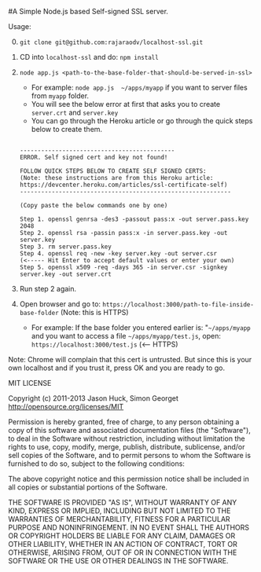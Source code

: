 #A Simple Node.js based Self-signed SSL server.

Usage: 

0. `git clone git@github.com:rajaraodv/localhost-ssl.git`
1. CD into `localhost-ssl` and do: `npm install`
2. `node app.js <path-to-the-base-folder-that-should-be-served-in-ssl>`
	
	- For example: `node app.js  ~/apps/myapp` if you want to server files from `myapp` folder.
	- You will see the below error at first that asks you to create `server.crt` and `server.key`
	- You can go through the Heroku article or go through the quick steps below to create them.

	```
		
	--------------------------------------------
	ERROR. Self signed cert and key not found!
	
	FOLLOW QUICK STEPS BELOW TO CREATE SELF SIGNED CERTS:
	(Note: these instructions are from this Heroku article: https://devcenter.heroku.com/articles/ssl-certificate-self)
	------------------------------------------------------------
	
	(Copy paste the below commands one by one)
	
	Step 1. openssl genrsa -des3 -passout pass:x -out server.pass.key 2048 
	Step 2. openssl rsa -passin pass:x -in server.pass.key -out server.key 
	Step 3. rm server.pass.key 
	Step 4. openssl req -new -key server.key -out server.csr                   (<----- Hit Enter to accept default values or enter your own)
	Step 5. openssl x509 -req -days 365 -in server.csr -signkey server.key -out server.crt

	```
3. Run step 2 again. 
3. Open browser and go to: `https://localhost:3000/path-to-file-inside-base-folder` (Note: this is HTTPS)
	- For example: If the base folder you entered earlier is: "`~/apps/myapp` and you want to access a file `~/apps/myapp/test.js`, open: `https://localhost:3000/test.js` (<-- HTTPS)

Note: Chrome will complain that this cert is untrusted. But since this is your own localhost and if you trust it, press OK and you are ready to go.

MIT LICENSE

Copyright (c) 2011-2013 Jason Huck, Simon Georget http://opensource.org/licenses/MIT

Permission is hereby granted, free of charge, to any person obtaining a copy of this software and associated documentation files (the "Software"), to deal in the Software without restriction, including without limitation the rights to use, copy, modify, merge, publish, distribute, sublicense, and/or sell copies of the Software, and to permit persons to whom the Software is furnished to do so, subject to the following conditions:

The above copyright notice and this permission notice shall be included in all copies or substantial portions of the Software.

THE SOFTWARE IS PROVIDED "AS IS", WITHOUT WARRANTY OF ANY KIND, EXPRESS OR IMPLIED, INCLUDING BUT NOT LIMITED TO THE WARRANTIES OF MERCHANTABILITY, FITNESS FOR A PARTICULAR PURPOSE AND NONINFRINGEMENT. IN NO EVENT SHALL THE AUTHORS OR COPYRIGHT HOLDERS BE LIABLE FOR ANY CLAIM, DAMAGES OR OTHER LIABILITY, WHETHER IN AN ACTION OF CONTRACT, TORT OR OTHERWISE, ARISING FROM, OUT OF OR IN CONNECTION WITH THE SOFTWARE OR THE USE OR OTHER DEALINGS IN THE SOFTWARE.




